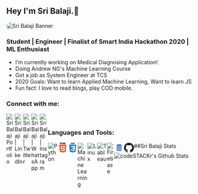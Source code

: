 ## Hey I'm Sri Balaji.👋

<img align="left" style = "border-radius: 8px;" alt="Sri Balaji Banner" src="https://i.imgur.com/BGFnjDf.png" />
<br />

### Student | Engineer | Finalist of Smart India Hackathon 2020 | ML Enthusiast
- I’m currently working on Medical Diagnosing Application!
- Doing Andrew NG's Machine Learning Course
- Got a job as System Engineer at TCS
- 2020 Goals: Want to learn Applied Machine Learning, Want to learn JS
- Fun fact: I love to read blogs, play COD mobile.


### Connect with me:

[<img align="left" alt="Sri Balaji Portfolio" width="22px" src="https://image.flaticon.com/icons/svg/2922/2922506.svg" />][website]
[<img align="left" alt="Sri Balaji | LinkedIn" width="22px" src="https://image.flaticon.com/icons/svg/733/733561.svg" />][linkedin]
[<img align="left" alt="Sri Balaji | Twitter" width="22px" src="https://image.flaticon.com/icons/svg/733/733579.svg" />][twitter]
[<img align="left" alt="Sri Balaji | WhatsApp" width="22px" src="https://image.flaticon.com/icons/svg/733/733585.svg" />][whatsapp]
[<img align="left" alt="Sri Balaji | Instagram" width="22px" src="https://image.flaticon.com/icons/svg/733/733558.svg" />][instagram]

<br />

[whatsapp]:https://wa.me/+919710912282
[website]: https://sribalaji.imfast.io/
[twitter]: https://twitter.com/isribalaji
[instagram]: https://www.instagram.com/isribalaji/
[linkedin]: https://www.linkedin.com/in/sri-balaji/

### Languages and Tools:
<img align="left" alt="Python" width="26px" src="https://upload.wikimedia.org/wikipedia/commons/thumb/c/c3/Python-logo-notext.svg/600px-Python-logo-notext.svg.png" />
<img align="left" alt="HTML5" width="26px" src="https://raw.githubusercontent.com/github/explore/80688e429a7d4ef2fca1e82350fe8e3517d3494d/topics/html/html.png" />
<img align="left" alt="CSS3" width="26px" src="https://raw.githubusercontent.com/github/explore/80688e429a7d4ef2fca1e82350fe8e3517d3494d/topics/css/css.png" />
<img align="left" alt="Machine Learning" width="26px" src="https://image.flaticon.com/icons/svg/2103/2103658.svg" />
<img align="left" alt="Linux" width="26px" src="https://image.flaticon.com/icons/svg/226/226772.svg" />
<img align="left" alt="Tableau" width="26px" src="https://sybyl.com/wp-content/uploads/2019/11/Tableau-Logo-for-website.jpg" />
<img align="left" alt="Firebase" width="19px" src="https://cdn.freebiesupply.com/logos/large/2x/firebase-1-logo-png-transparent.png" />
<img align="left" alt="SQL" width="26px" src="https://raw.githubusercontent.com/github/explore/80688e429a7d4ef2fca1e82350fe8e3517d3494d/topics/sql/sql.png" />
<img align="left" alt="GitHub" width="26px" src="https://raw.githubusercontent.com/github/explore/78df643247d429f6cc873026c0622819ad797942/topics/github/github.png" />

##Sri Balaji Stats
<img align="left" alt="codeSTACKr's Github Stats" src="https://github-readme-stats.vercel.app/api?username=codeSTACKr&show_icons=true&hide_border=true" />

